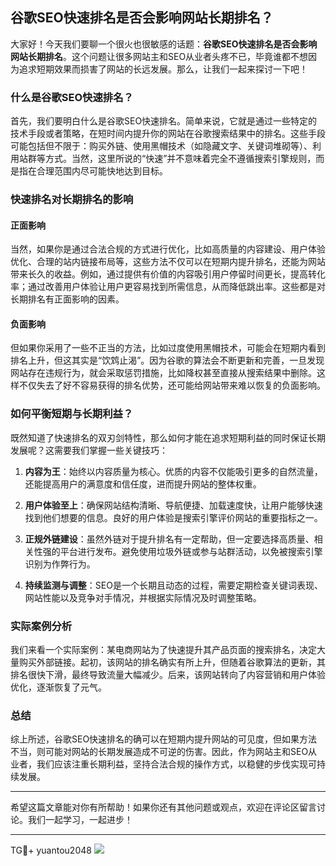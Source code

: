 ## 谷歌SEO快速排名是否会影响网站长期排名？

大家好！今天我们要聊一个很火也很敏感的话题：**谷歌SEO快速排名是否会影响网站长期排名**。这个问题让很多网站主和SEO从业者头疼不已，毕竟谁都不想因为追求短期效果而损害了网站的长远发展。那么，让我们一起来探讨一下吧！

### 什么是谷歌SEO快速排名？

首先，我们要明白什么是谷歌SEO快速排名。简单来说，它就是通过一些特定的技术手段或者策略，在短时间内提升你的网站在谷歌搜索结果中的排名。这些手段可能包括但不限于：购买外链、使用黑帽技术（如隐藏文字、关键词堆砌等）、利用站群等方式。当然，这里所说的“快速”并不意味着完全不遵循搜索引擎规则，而是指在合理范围内尽可能快地达到目标。

### 快速排名对长期排名的影响

#### 正面影响

当然，如果你是通过合法合规的方式进行优化，比如高质量的内容建设、用户体验优化、合理的站内链接布局等，这些方法不仅可以在短期内提升排名，还能为网站带来长久的收益。例如，通过提供有价值的内容吸引用户停留时间更长，提高转化率；通过改善用户体验让用户更容易找到所需信息，从而降低跳出率。这些都是对长期排名有正面影响的因素。

#### 负面影响

但如果你采用了一些不正当的方法，比如过度使用黑帽技术，可能会在短期内看到排名上升，但这其实是“饮鸩止渴”。因为谷歌的算法会不断更新和完善，一旦发现网站存在违规行为，就会采取惩罚措施，比如降权甚至直接从搜索结果中删除。这样不仅失去了好不容易获得的排名优势，还可能给网站带来难以恢复的负面影响。

### 如何平衡短期与长期利益？

既然知道了快速排名的双刃剑特性，那么如何才能在追求短期利益的同时保证长期发展呢？这需要我们掌握一些关键技巧：

1. **内容为王**：始终以内容质量为核心。优质的内容不仅能吸引更多的自然流量，还能提高用户的满意度和信任度，进而提升网站的整体权重。
   
2. **用户体验至上**：确保网站结构清晰、导航便捷、加载速度快，让用户能够快速找到他们想要的信息。良好的用户体验是搜索引擎评价网站的重要指标之一。

3. **正规外链建设**：虽然外链对于提升排名有一定帮助，但一定要选择高质量、相关性强的平台进行发布。避免使用垃圾外链或参与站群活动，以免被搜索引擎识别为作弊行为。

4. **持续监测与调整**：SEO是一个长期且动态的过程，需要定期检查关键词表现、网站性能以及竞争对手情况，并根据实际情况及时调整策略。

### 实际案例分析

我们来看一个实际案例：某电商网站为了快速提升其产品页面的搜索排名，决定大量购买外部链接。起初，该网站的排名确实有所上升，但随着谷歌算法的更新，其排名很快下滑，最终导致流量大幅减少。后来，该网站转向了内容营销和用户体验优化，逐渐恢复了元气。

### 总结

综上所述，谷歌SEO快速排名的确可以在短期内提升网站的可见度，但如果方法不当，则可能对网站的长期发展造成不可逆的伤害。因此，作为网站主和SEO从业者，我们应该注重长期利益，坚持合法合规的操作方式，以稳健的步伐实现可持续发展。

---

希望这篇文章能对你有所帮助！如果你还有其他问题或观点，欢迎在评论区留言讨论。我们一起学习，一起进步！

---

TG💪+ yuantou2048  ![](https://github.com/user-attachments/assets/42a5a4a5-fea9-4a1d-8aa0-73e57e430cca)